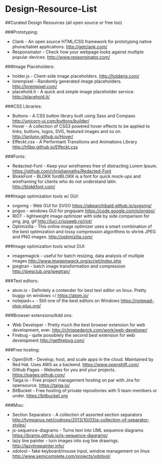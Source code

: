 # Design-Resource-List
##Curated Design Resources (all open source or free too)


###Prototyping:
- Clank - An open source HTML/CSS framework for prototyping native phone/tablet applications.
http://getclank.com/
- Responsinator - Check how your webpage looks against multiple popular devices.
http://www.responsinator.com/


###Image Placeholders:
- holder.js - Client-side image placeholders. 
http://holderjs.com/
- lorempixel - Randomly generated image placeholders.
http://lorempixel.com/
- placehold.it - A quick and simple image placeholder service.
http://placehold.it/


###CSS Libraries:
- Buttons - A CSS button library built using Sass and Compass
http://unicorn-ui.com/buttons/builder/
- Hover - A collection of CSS3 powered hover effects to be applied to links, buttons, logos, SVG, featured images and so on. http://ianlunn.github.io/Hover/
- Effeckt.css - A Performant Transitions and Animations Library 
http://h5bp.github.io/Effeckt.css


###Fonts:
- Redacted-Font - Keep your wireframes free of distracting Lorem Ipsum.
https://github.com/christiannaths/Redacted-Font
- BlokkFont - BLOKK fontBLOKK is a font for quick mock-ups and wireframing for clients who do not understand latin.
http://blokkfont.com/


###Image optimization tools w/ GUI:
- svgomg - Web GUI for SVGO 
https://jakearchibald.github.io/svgomg/
- pngoo - windows GUI for pngquant
https://code.google.com/p/pngoo/
- RIOT - lightweight image optimizer with side by side comparison for png, jpg, gif
http://luci.criosweb.ro/riot/
- Optimizilla - This online image optimizer uses a smart combination of the best optimization and lossy compression algorithms to shrink JPEG and PNG images. http://optimizilla.com/


###Image optimization tools w/out GUI:
- imagemagick - useful for batch resizing, data analysis of multiple images
http://www.imagemagick.org/script/index.php
- jpegtran - batch image transformation and compression
http://jpegclub.org/jpegtran/


###Text editors:
- atom.io - Definitely a contender for best text editor on linux. Pretty buggy on windows =/
https://atom.io/
- notepad++ - Still one of the best editors on Windows
https://notepad-plus-plus.org/


###Browser extensions/Add ons:
- Web Developer - Pretty much the best browser extension for web development, ever. http://chrispederick.com/work/web-developer/
- Firebug - quite possiblely the second best extension for web development
http://getfirebug.com/


###Free hosting:
- OpenShift - Develop, host, and scale apps in the cloud. Maintained by Red Hat.  Uses AWS as a backend.
https://www.openshift.com/
- Github Pages - Websites for you and your projects.
https://pages.github.com/
- Taiga.io - Free project management hosting on par with Jira for opensource.
https://taiga.io/
- BitBucket - Free hosting of private repositories with 5 team members or under.
https://bitbucket.org


###Misc:
- Section Separators - A collection of assorted section separators
http://tympanus.net/codrops/2013/10/03/a-collection-of-separator-styles/
- js-sequence-diagrams - Turns text into UML sequence diagrams
https://bramp.github.io/js-sequence-diagrams/
- lazy line painter - turn images into svg line drawings. 
http://lazylinepainter.info/
- xdotool - fake keyboard/mouse input, window management on linux
http://www.semicomplete.com/projects/xdotool/
